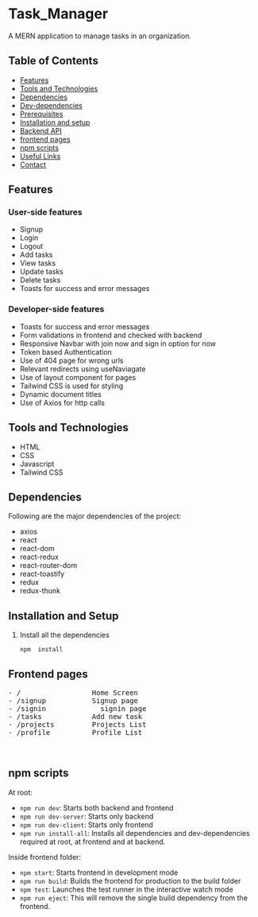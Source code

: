 # Task_Manager
A MERN application to manage tasks in an organization. 


## Table of Contents

- [Features](#features)
- [Tools and Technologies](#tools-and-technologies)
- [Dependencies](#dependencies)
- [Dev-dependencies](#dev-dependencies)
- [Prerequisites](#prerequisites)
- [Installation and setup](#installation-and-setup)
- [Backend API](#backend-api)
- [frontend pages](#frontend-pages)
- [npm scripts](#npm-scripts)
- [Useful Links](#useful-links)
- [Contact](#contact)

## Features

### User-side features

- Signup
- Login
- Logout
- Add tasks
- View tasks
- Update tasks
- Delete tasks
- Toasts for success and error messages


### Developer-side features

- Toasts for success and error messages
- Form validations in frontend and checked with backend
- Responsive Navbar with join now and sign in option for now
- Token based Authentication
- Use of 404 page for wrong urls
- Relevant redirects using useNaviagate
- Use of layout component for pages
- Tailwind CSS is used for styling
- Dynamic document titles
- Use of Axios for http calls


## Tools and Technologies

- HTML
- CSS
- Javascript
- Tailwind CSS



## Dependencies

Following are the major dependencies of the project:

- axios
- react
- react-dom
- react-redux
- react-router-dom
- react-toastify
- redux
- redux-thunk


## Installation and Setup

1. Install all the dependencies

   ```
   npm  install

   ```

   
## Frontend pages

<pre>
- /                 Home Screen 
- /signup           Signup page
- /signin             signin page
- /tasks            Add new task
- /projects         Projects List
- /profile          Profile List


</pre>

## npm scripts

At root:

- `npm run dev`: Starts both backend and frontend
- `npm run dev-server`: Starts only backend
- `npm run dev-client`: Starts only frontend
- `npm run install-all`: Installs all dependencies and dev-dependencies required at root, at frontend and at backend.

Inside frontend folder:

- `npm start`: Starts frontend in development mode
- `npm run build`: Builds the frontend for production to the build folder
- `npm test`: Launches the test runner in the interactive watch mode
- `npm run eject`: This will remove the single build dependency from the frontend.
